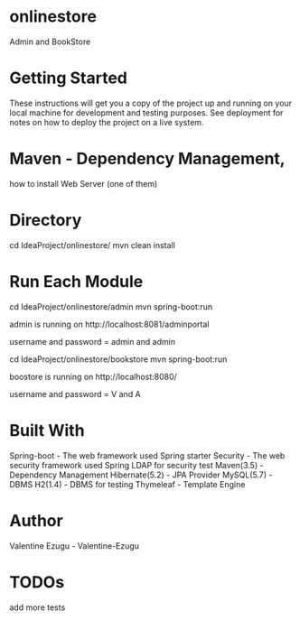 # onlinestore 
Admin and BookStore

# Getting Started

These instructions will get you a copy of the project up and running on your local machine for development and testing purposes. See deployment for notes on how to deploy the project on a live system.
 

# Maven - Dependency Management, 
how to install
Web Server (one of them) 
 
# Directory 
cd IdeaProject/onlinestore/
mvn clean install

 # Run Each Module
cd IdeaProject/onlinestore/admin
mvn spring-boot:run


admin is running on http://localhost:8081/adminportal

username and password = admin and admin

cd IdeaProject/onlinestore/bookstore
mvn spring-boot:run

boostore is running on http://localhost:8080/

username and password = V and A
 
# Built With
Spring-boot - The web framework used
Spring starter Security  - The web security framework used
Spring LDAP for security test
Maven(3.5) - Dependency Management
Hibernate(5.2) - JPA Provider
MySQL(5.7) - DBMS
H2(1.4) - DBMS for testing
Thymeleaf - Template Engine

# Author
Valentine Ezugu - Valentine-Ezugu

# TODOs
add more tests

